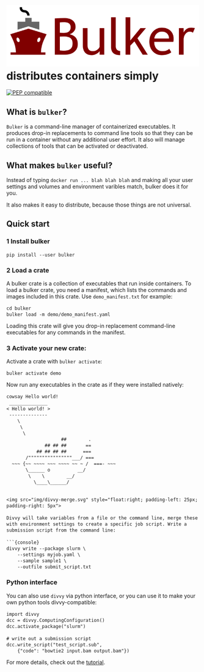 # <img src="img/bulker_logo.svg" class="img-header"> distributes containers simply

[![PEP compatible](https://pepkit.github.io/img/PEP-compatible-green.svg)](http://pepkit.github.io)

## What is `bulker`?

`Bulker` is a command-line manager of containerized executables. It produces drop-in replacements to command line tools so that they can be run in a container without any additional user effort. It also will manage collections of tools that can be activated or deactivated.


## What makes `bulker` useful?

Instead of typing `docker run ... blah blah blah` and making all your user settings and volumes and environment varibles match, bulker does it for you.

It also makes it easy to distribute, because those things are not universal.


## Quick start

### 1 Install bulker

```console
pip install --user bulker
```

### 2 Load a crate

A bulker crate is a collection of executables that run inside containers. To load a bulker crate, you need a manifest, which lists the commands and images included in this crate. Use `demo_manifest.txt` for example:

```console
cd bulker
bulker load -m demo/demo_manifest.yaml
```

Loading this crate will give you drop-in replacement command-line executables for any commands in the manifest.

### 3 Activate your new crate:

Activate a crate with `bulker activate`:

```console
bulker activate demo
```

Now run any executables in the crate as if they were installed natively:

```console
cowsay Hello world!
 ______________ 
< Hello world! >
 -------------- 
    \
     \
      \     
                    ##        .            
              ## ## ##       ==            
           ## ## ## ##      ===            
       /""""""""""""""""___/ ===        
  ~~~ {~~ ~~~~ ~~~ ~~~~ ~~ ~ /  ===- ~~~   
       \______ o          __/            
        \    \        __/             
          \____\______/   

```

```

<img src="img/divvy-merge.svg" style="float:right; padding-left: 25px; padding-right: 5px">

Divvy will take variables from a file or the command line, merge these with environment settings to create a specific job script. Write a submission script from the command line:

```{console}
divvy write --package slurm \
	--settings myjob.yaml \
	--sample sample1 \
	--outfile submit_script.txt
```

### Python interface

You can also use `divvy` via python interface, or you can use it to make your own python tools divvy-compatible:

```{python}
import divvy
dcc = divvy.ComputingConfiguration()
dcc.activate_package("slurm")

# write out a submission script
dcc.write_script("test_script.sub", 
	{"code": "bowtie2 input.bam output.bam"})
```

For more details, check out the [tutorial](tutorial).
